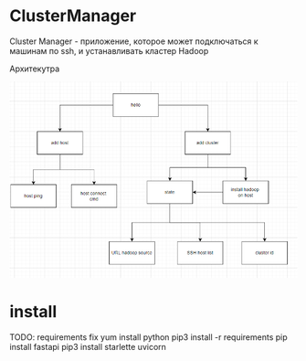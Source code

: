 # ClusterManager

Cluster Manager - приложение, которое может подключаться к машинам по ssh, и устанавливать кластер Hadoop

Архитекутра 

![img.png](img.png)


# install 
TODO: requirements fix
yum install python
pip3 install -r requirements
pip install fastapi
pip3 install starlette uvicorn